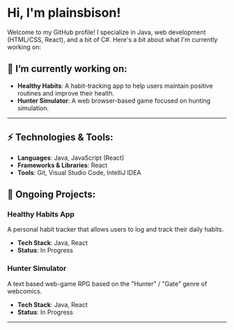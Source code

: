 # Hi, I'm plainsbison! 

Welcome to my GitHub profile! I specialize in Java, web development (HTML/CSS, React), and a bit of C#. Here's a bit about what I'm currently working on:

## 🔭 I’m currently working on:
- **Healthy Habits**: A habit-tracking app to help users maintain positive routines and improve their health.
- **Hunter Simulator**: A web browser-based game focused on hunting simulation.

---

## ⚡ Technologies & Tools:
- **Languages**: Java, JavaScript (React)
- **Frameworks & Libraries**: React
- **Tools**: Git, Visual Studio Code, IntelliJ IDEA

## 🚀 Ongoing Projects:
### **Healthy Habits App**
A personal habit tracker that allows users to log and track their daily habits.

- **Tech Stack**: Java, React
- **Status**: In Progress

### **Hunter Simulator**
A text based web-game RPG based on the "Hunter" / "Gate" genre of webcomics.

- **Tech Stack**: Java, React
- **Status**: In Progress

---

